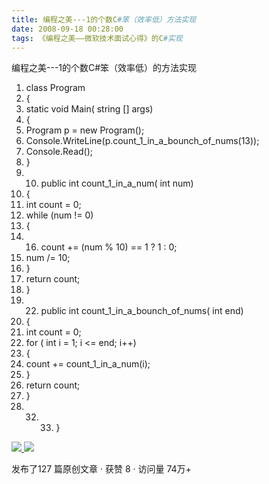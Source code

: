 ```yaml
---
title: 编程之美---1的个数C#笨（效率低）方法实现
date: 2008-09-18 00:28:00
tags: 《编程之美——微软技术面试心得》的C#实现
---
```

编程之美---1的个数C#笨（效率低）的方法实现

  1. class  Program 
  2. { 
  3. static  void  Main(  string  [] args) 
  4. { 
  5. Program p =  new  Program(); 
  6. Console.WriteLine(p.count_1_in_a_bounch_of_nums(13)); 
  7. Console.Read(); 
  8. } 
  9.   10. public  int  count_1_in_a_num(  int  num) 
  11. { 
  12. int  count = 0; 
  13. while  (num != 0) 
  14. { 
  15.   16. count += (num % 10) == 1 ? 1 : 0; 
  17. num /= 10; 
  18. } 
  19. return  count; 
  20. } 
  21.   22. public  int  count_1_in_a_bounch_of_nums(  int  end) 
  23. { 
  24. int  count = 0; 
  25. for  (  int  i = 1; i <= end; i++) 
  26. { 
  27. count += count_1_in_a_num(i); 
  28. } 
  29. return  count; 
  30. } 
  31.   32.   33. } 



[ ![](https://profile.csdnimg.cn/5/2/5/3_cuipengfei1)
![](https://g.csdnimg.cn/static/user-reg-year/1x/11.png)
](https://blog.csdn.net/cuipengfei1)



发布了127 篇原创文章  ·  获赞 8  ·  访问量 74万+


